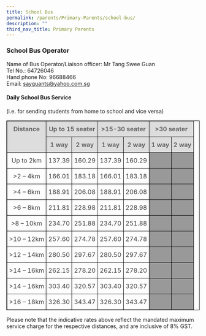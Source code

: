 ```yaml
---
title: School Bus
permalink: /parents/Primary-Parents/school-bus/
description: ""
third_nav_title: Primary Parents
---
```

### School Bus Operator  


Name of Bus Operator/Liaison officer: Mr Tang Swee Guan <br>
Tel No.: 64726046  <br>
Hand phone No: 96688466  <br>
Email: [sayguants@yahoo.com.sg](mailto:sayguants@yahoo.com.sg)

#### Daily School Bus Service 

(i.e. for sending students from home to school and vice versa)

<style type="text/css">
.tg {
    border-color: black;
    border-style: solid;
    border-width: 1px;
    border-collapse: collapse;
    border-spacing: 0;
}
.tg td {
    overflow: hidden;
    padding: 10px 5px;
    word-break: normal;
}
.tg th {
    font-weight: normal;
    overflow: hidden;
    padding: 10px 5px;
    word-break: normal;
}
.tg .tg-a4yv {
    border-color: black;
    border-style: solid;
    border-width: 1px;
    background-color: #DDD;
    color: #666;
    font-weight: bold;
    text-align: center;
    vertical-align: top
}
.tg .tg-kw6s {
    border-color: black;
    border-style: solid;
    border-width: 1px;
    color: #3D3D3D;
    text-align: center;
    vertical-align: bottom
}
.tg .tg-x1qg {
    border-color: black;
    border-style: solid;
    border-width: 1px;
    background-color: #999;
    color: #3D3D3D;
    text-align: center;
    vertical-align: bottom
}
</style>
<table class="tg">
  <thead>
    <tr>
      <th class="tg-a4yv" rowspan="2">Distance</th>
      <th class="tg-a4yv" colspan="2">Up to 15 seater</th>
      <th class="tg-a4yv" colspan="2">&gt;15-30 seater</th>
      <th class="tg-a4yv" colspan="2">&gt;30 seater</th>
    </tr>
    <tr>
      <th class="tg-a4yv">1 way</th>
      <th class="tg-a4yv">2 way</th>
      <th class="tg-a4yv">1 way</th>
      <th class="tg-a4yv">2 way</th>
      <th class="tg-a4yv">1 way</th>
      <th class="tg-a4yv">2 way</th>
    </tr>
  </thead>
  <tbody>
    <tr>
      <td class="tg-kw6s">Up to 2km</td>
      <td class="tg-kw6s">137.39</td>
      <td class="tg-kw6s">160.29</td>
      <td class="tg-kw6s">137.39</td>
      <td class="tg-kw6s">160.29</td>
      <td class="tg-x1qg"></td>
      <td class="tg-x1qg"></td>
    </tr>
    <tr>
      <td class="tg-kw6s">&gt;2 – 4km</td>
      <td class="tg-kw6s">166.01</td>
      <td class="tg-kw6s">183.18</td>
      <td class="tg-kw6s">166.01</td>
      <td class="tg-kw6s">183.18</td>
      <td class="tg-x1qg"></td>
      <td class="tg-x1qg"></td>
    </tr>
    <tr>
      <td class="tg-kw6s">&gt;4 – 6km</td>
      <td class="tg-kw6s">188.91</td>
      <td class="tg-kw6s">206.08</td>
      <td class="tg-kw6s">188.91</td>
      <td class="tg-kw6s">206.08</td>
      <td class="tg-x1qg"></td>
      <td class="tg-x1qg"></td>
    </tr>
		  <tr>
      <td class="tg-kw6s">&gt;6 – 8km</td>
      <td class="tg-kw6s">211.81</td>
      <td class="tg-kw6s">228.98</td>
      <td class="tg-kw6s">211.81</td>
      <td class="tg-kw6s">228.98</td>
      <td class="tg-x1qg"></td>
      <td class="tg-x1qg"></td>
    </tr>
    <tr>
      <td class="tg-kw6s">&gt;8 – 10km</td>
      <td class="tg-kw6s">234.70</td>
      <td class="tg-kw6s">251.88</td>
      <td class="tg-kw6s">234.70</td>
      <td class="tg-kw6s">251.88</td>
      <td class="tg-x1qg"></td>
      <td class="tg-x1qg"></td>
    </tr>
    <tr>
      <td class="tg-kw6s">&gt;10 – 12km</td>
      <td class="tg-kw6s">257.60</td>
      <td class="tg-kw6s">274.78</td>
      <td class="tg-kw6s">257.60</td>
      <td class="tg-kw6s">274.78</td>
      <td class="tg-x1qg"></td>
      <td class="tg-x1qg"></td>
    </tr>
    <tr>
      <td class="tg-kw6s">&gt;12 – 14km</td>
      <td class="tg-kw6s">280.50</td>
      <td class="tg-kw6s">297.67</td>
      <td class="tg-kw6s">280.50</td>
      <td class="tg-kw6s">297.67</td>
      <td class="tg-x1qg"></td>
      <td class="tg-x1qg"></td>
    </tr>
    <tr>
      <td class="tg-kw6s">&gt;14 – 16km</td>
      <td class="tg-kw6s">262.15</td>
      <td class="tg-kw6s">278.20</td>
      <td class="tg-kw6s">262.15</td>
      <td class="tg-kw6s">278.20</td>
      <td class="tg-x1qg"></td>
      <td class="tg-x1qg"></td>
    </tr>
    <tr>
      <td class="tg-kw6s">&gt;14 – 16km</td>
      <td class="tg-kw6s">303.40</td>
      <td class="tg-kw6s">320.57</td>
      <td class="tg-kw6s">303.40</td>
      <td class="tg-kw6s">320.57</td>
      <td class="tg-x1qg"></td>
      <td class="tg-x1qg"></td>
    </tr>
    <tr>
      <td class="tg-kw6s">&gt;16 – 18km</td>
      <td class="tg-kw6s">326.30</td>
      <td class="tg-kw6s">343.47</td>
      <td class="tg-kw6s">326.30</td>
      <td class="tg-kw6s">343.47</td>
      <td class="tg-x1qg"></td>
      <td class="tg-x1qg"></td>
    </tr>
  </tbody>
</table>

Please note that the indicative rates above reflect the mandated maximum service charge for the respective distances, and are inclusive of 8% GST.